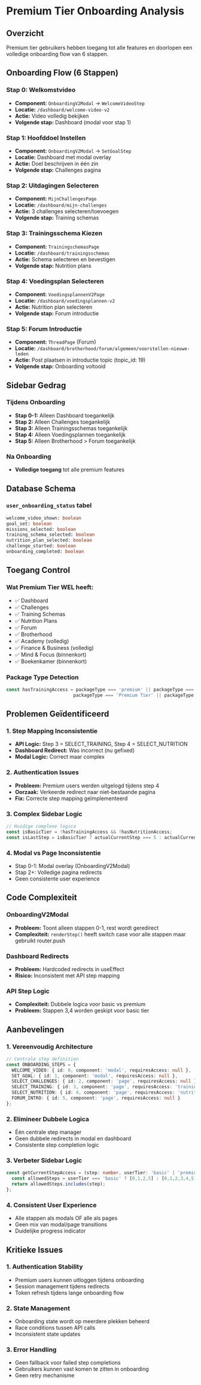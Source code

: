# Premium Tier Onboarding Analysis

## Overzicht
Premium tier gebruikers hebben toegang tot alle features en doorlopen een volledige onboarding flow van 6 stappen.

## Onboarding Flow (6 Stappen)

### Stap 0: Welkomstvideo
- **Component:** `OnboardingV2Modal` → `WelcomeVideoStep`
- **Locatie:** `/dashboard/welcome-video-v2`
- **Actie:** Video volledig bekijken
- **Volgende stap:** Dashboard (modal voor stap 1)

### Stap 1: Hoofddoel Instellen
- **Component:** `OnboardingV2Modal` → `SetGoalStep`
- **Locatie:** Dashboard met modal overlay
- **Actie:** Doel beschrijven in één zin
- **Volgende stap:** Challenges pagina

### Stap 2: Uitdagingen Selecteren
- **Component:** `MijnChallengesPage`
- **Locatie:** `/dashboard/mijn-challenges`
- **Actie:** 3 challenges selecteren/toevoegen
- **Volgende stap:** Training schemas

### Stap 3: Trainingsschema Kiezen
- **Component:** `TrainingschemasPage`
- **Locatie:** `/dashboard/trainingsschemas`
- **Actie:** Schema selecteren en bevestigen
- **Volgende stap:** Nutrition plans

### Stap 4: Voedingsplan Selecteren
- **Component:** `VoedingsplannenV2Page`
- **Locatie:** `/dashboard/voedingsplannen-v2`
- **Actie:** Nutrition plan selecteren
- **Volgende stap:** Forum introductie

### Stap 5: Forum Introductie
- **Component:** `ThreadPage` (Forum)
- **Locatie:** `/dashboard/brotherhood/forum/algemeen/voorstellen-nieuwe-leden`
- **Actie:** Post plaatsen in introductie topic (topic_id: 19)
- **Volgende stap:** Onboarding voltooid

## Sidebar Gedrag

### Tijdens Onboarding
- **Stap 0-1:** Alleen Dashboard toegankelijk
- **Stap 2:** Alleen Challenges toegankelijk
- **Stap 3:** Alleen Trainingsschemas toegankelijk
- **Stap 4:** Alleen Voedingsplannen toegankelijk
- **Stap 5:** Alleen Brotherhood > Forum toegankelijk

### Na Onboarding
- **Volledige toegang** tot alle premium features

## Database Schema

### `user_onboarding_status` tabel
```sql
welcome_video_shown: boolean
goal_set: boolean
missions_selected: boolean
training_schema_selected: boolean
nutrition_plan_selected: boolean
challenge_started: boolean
onboarding_completed: boolean
```

## Toegang Control

### Wat Premium Tier WEL heeft:
- ✅ Dashboard
- ✅ Challenges
- ✅ Training Schemas
- ✅ Nutrition Plans
- ✅ Forum
- ✅ Brotherhood
- ✅ Academy (volledig)
- ✅ Finance & Business (volledig)
- ✅ Mind & Focus (binnenkort)
- ✅ Boekenkamer (binnenkort)

### Package Type Detection
```typescript
const hasTrainingAccess = packageType === 'premium' || packageType === 'lifetime' || 
                         packageType === 'Premium Tier' || packageType === 'Lifetime Tier';
```

## Problemen Geïdentificeerd

### 1. Step Mapping Inconsistentie
- **API Logic:** Step 3 = SELECT_TRAINING, Step 4 = SELECT_NUTRITION
- **Dashboard Redirect:** Was incorrect (nu gefixed)
- **Modal Logic:** Correct maar complex

### 2. Authentication Issues
- **Probleem:** Premium users werden uitgelogd tijdens step 4
- **Oorzaak:** Verkeerde redirect naar niet-bestaande pagina
- **Fix:** Correcte step mapping geïmplementeerd

### 3. Complex Sidebar Logic
```typescript
// Huidige complexe logica
const isBasicTier = !hasTrainingAccess && !hasNutritionAccess;
const isLastStep = isBasicTier ? actualCurrentStep === 5 : actualCurrentStep === 5;
```

### 4. Modal vs Page Inconsistentie
- Stap 0-1: Modal overlay (OnboardingV2Modal)
- Stap 2+: Volledige pagina redirects
- Geen consistente user experience

## Code Complexiteit

### OnboardingV2Modal
- **Probleem:** Toont alleen stappen 0-1, rest wordt geredirect
- **Complexiteit:** `renderStep()` heeft switch case voor alle stappen maar gebruikt router.push

### Dashboard Redirects
- **Probleem:** Hardcoded redirects in useEffect
- **Risico:** Inconsistent met API step mapping

### API Step Logic
- **Complexiteit:** Dubbele logica voor basic vs premium
- **Probleem:** Stappen 3,4 worden geskipt voor basic tier

## Aanbevelingen

### 1. Vereenvoudig Architecture
```typescript
// Centrale step definition
const ONBOARDING_STEPS = {
  WELCOME_VIDEO: { id: 0, component: 'modal', requiresAccess: null },
  SET_GOAL: { id: 1, component: 'modal', requiresAccess: null },
  SELECT_CHALLENGES: { id: 2, component: 'page', requiresAccess: null },
  SELECT_TRAINING: { id: 3, component: 'page', requiresAccess: 'training' },
  SELECT_NUTRITION: { id: 4, component: 'page', requiresAccess: 'nutrition' },
  FORUM_INTRO: { id: 5, component: 'page', requiresAccess: null }
};
```

### 2. Elimineer Dubbele Logica
- Één centrale step manager
- Geen dubbele redirects in modal en dashboard
- Consistente step completion logic

### 3. Verbeter Sidebar Logic
```typescript
const getCurrentStepAccess = (step: number, userTier: 'basic' | 'premium') => {
  const allowedSteps = userTier === 'basic' ? [0,1,2,5] : [0,1,2,3,4,5];
  return allowedSteps.includes(step);
};
```

### 4. Consistent User Experience
- Alle stappen als modals OF alle als pages
- Geen mix van modal/page transitions
- Duidelijke progress indicator

## Kritieke Issues

### 1. Authentication Stability
- Premium users kunnen uitloggen tijdens onboarding
- Session management tijdens redirects
- Token refresh tijdens lange onboarding flow

### 2. State Management
- Onboarding state wordt op meerdere plekken beheerd
- Race conditions tussen API calls
- Inconsistent state updates

### 3. Error Handling
- Geen fallback voor failed step completions
- Gebruikers kunnen vast komen te zitten in onboarding
- Geen retry mechanisme
